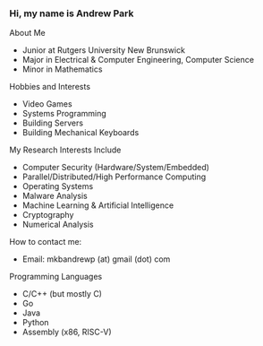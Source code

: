 ### Hi, my name is Andrew Park

About Me
* Junior at Rutgers University New Brunswick
* Major in Electrical & Computer Engineering, Computer Science
* Minor in Mathematics

Hobbies and Interests
* Video Games
* Systems Programming
* Building Servers
* Building Mechanical Keyboards

My Research Interests Include
* Computer Security (Hardware/System/Embedded)
* Parallel/Distributed/High Performance Computing
* Operating Systems
* Malware Analysis
* Machine Learning & Artificial Intelligence
* Cryptography
* Numerical Analysis

How to contact me:
* Email: mkbandrewp (at) gmail (dot) com

Programming Languages
* C/C++ (but mostly C)
* Go
* Java
* Python
* Assembly (x86, RISC-V) 
